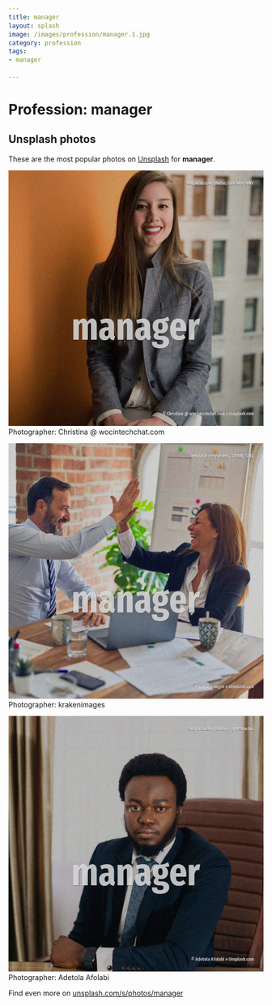 ```yaml
---
title: manager
layout: splash
image: /images/profession/manager.1.jpg
category: profession
tags:
- manager

---
```

# Profession: manager



 
## Unsplash photos
These are the most popular photos on [Unsplash](https://unsplash.com) for **manager**.
 
![manager](/images/profession/manager.1.jpg)
Photographer:  Christina @ wocintechchat.com
 
![manager](/images/profession/manager.2.jpg)
Photographer:  krakenimages
 
![manager](/images/profession/manager.3.jpg)
Photographer:  Adetola Afolabi
 
Find even more on [unsplash.com/s/photos/manager](https://unsplash.com/s/photos/manager)
 
